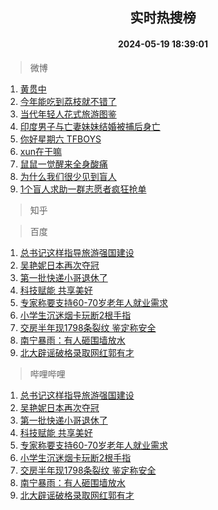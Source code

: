 <div align="center"><h2>实时热搜榜</h2><h4>2024-05-19 18:39:01</h4></div>

> 微博  

1. [黄贯中](https://s.weibo.com/weibo?q=%E9%BB%84%E8%B4%AF%E4%B8%AD&t=31&band_rank=1&Refer=top)<br />
2. [今年能吃到荔枝就不错了](https://s.weibo.com/weibo?q=%23%E4%BB%8A%E5%B9%B4%E8%83%BD%E5%90%83%E5%88%B0%E8%8D%94%E6%9E%9D%E5%B0%B1%E4%B8%8D%E9%94%99%E4%BA%86%23&t=31&band_rank=2&Refer=top)<br />
3. [当代年轻人花式旅游图鉴](https://s.weibo.com/weibo?q=%23%E5%BD%93%E4%BB%A3%E5%B9%B4%E8%BD%BB%E4%BA%BA%E8%8A%B1%E5%BC%8F%E6%97%85%E6%B8%B8%E5%9B%BE%E9%89%B4%23&t=31&band_rank=3&Refer=top)<br />
4. [印度男子与亡妻妹妹结婚被捕后身亡](https://s.weibo.com/weibo?q=%23%E5%8D%B0%E5%BA%A6%E7%94%B7%E5%AD%90%E4%B8%8E%E4%BA%A1%E5%A6%BB%E5%A6%B9%E5%A6%B9%E7%BB%93%E5%A9%9A%E8%A2%AB%E6%8D%95%E5%90%8E%E8%BA%AB%E4%BA%A1%23&t=31&band_rank=4&Refer=top)<br />
5. [你好星期六 TFBOYS](https://s.weibo.com/weibo?q=%E4%BD%A0%E5%A5%BD%E6%98%9F%E6%9C%9F%E5%85%AD%20TFBOYS&t=31&band_rank=5&Refer=top)<br />
6. [xun在干嘛](https://s.weibo.com/weibo?q=xun%E5%9C%A8%E5%B9%B2%E5%98%9B&t=31&band_rank=6&Refer=top)<br />
7. [鼠鼠一觉醒来全身酸痛](https://s.weibo.com/weibo?q=%23%E9%BC%A0%E9%BC%A0%E4%B8%80%E8%A7%89%E9%86%92%E6%9D%A5%E5%85%A8%E8%BA%AB%E9%85%B8%E7%97%9B%23&t=31&band_rank=7&Refer=top)<br />
8. [为什么我们很少见到盲人](https://s.weibo.com/weibo?q=%23%E4%B8%BA%E4%BB%80%E4%B9%88%E6%88%91%E4%BB%AC%E5%BE%88%E5%B0%91%E8%A7%81%E5%88%B0%E7%9B%B2%E4%BA%BA%23&t=31&band_rank=8&Refer=top)<br />
9. [1个盲人求助一群志愿者疯狂抢单](https://s.weibo.com/weibo?q=%231%E4%B8%AA%E7%9B%B2%E4%BA%BA%E6%B1%82%E5%8A%A9%E4%B8%80%E7%BE%A4%E5%BF%97%E6%84%BF%E8%80%85%E7%96%AF%E7%8B%82%E6%8A%A2%E5%8D%95%23&t=31&band_rank=9&Refer=top)<br />

> 知乎  


> 百度  

1. [总书记这样指导旅游强国建设](https://www.baidu.com/s?wd=%E6%80%BB%E4%B9%A6%E8%AE%B0%E8%BF%99%E6%A0%B7%E6%8C%87%E5%AF%BC%E6%97%85%E6%B8%B8%E5%BC%BA%E5%9B%BD%E5%BB%BA%E8%AE%BE&sa=fyb_news&rsv_dl=fyb_news)<br />
2. [吴艳妮日本再次夺冠](https://www.baidu.com/s?wd=%E5%90%B4%E8%89%B3%E5%A6%AE%E6%97%A5%E6%9C%AC%E5%86%8D%E6%AC%A1%E5%A4%BA%E5%86%A0&sa=fyb_news&rsv_dl=fyb_news)<br />
3. [第一批快递小哥退休了](https://www.baidu.com/s?wd=%E7%AC%AC%E4%B8%80%E6%89%B9%E5%BF%AB%E9%80%92%E5%B0%8F%E5%93%A5%E9%80%80%E4%BC%91%E4%BA%86&sa=fyb_news&rsv_dl=fyb_news)<br />
4. [科技赋能 共享美好](https://www.baidu.com/s?wd=%E7%A7%91%E6%8A%80%E8%B5%8B%E8%83%BD+%E5%85%B1%E4%BA%AB%E7%BE%8E%E5%A5%BD&sa=fyb_news&rsv_dl=fyb_news)<br />
5. [专家称要支持60-70岁老年人就业需求](https://www.baidu.com/s?wd=%E4%B8%93%E5%AE%B6%E7%A7%B0%E8%A6%81%E6%94%AF%E6%8C%8160-70%E5%B2%81%E8%80%81%E5%B9%B4%E4%BA%BA%E5%B0%B1%E4%B8%9A%E9%9C%80%E6%B1%82&sa=fyb_news&rsv_dl=fyb_news)<br />
6. [小学生沉迷烟卡玩断2根手指](https://www.baidu.com/s?wd=%E5%B0%8F%E5%AD%A6%E7%94%9F%E6%B2%89%E8%BF%B7%E7%83%9F%E5%8D%A1%E7%8E%A9%E6%96%AD2%E6%A0%B9%E6%89%8B%E6%8C%87&sa=fyb_news&rsv_dl=fyb_news)<br />
7. [交房半年现1798条裂纹 鉴定称安全](https://www.baidu.com/s?wd=%E4%BA%A4%E6%88%BF%E5%8D%8A%E5%B9%B4%E7%8E%B01798%E6%9D%A1%E8%A3%82%E7%BA%B9+%E9%89%B4%E5%AE%9A%E7%A7%B0%E5%AE%89%E5%85%A8&sa=fyb_news&rsv_dl=fyb_news)<br />
8. [南宁暴雨：有人砸围墙放水](https://www.baidu.com/s?wd=%E5%8D%97%E5%AE%81%E6%9A%B4%E9%9B%A8%EF%BC%9A%E6%9C%89%E4%BA%BA%E7%A0%B8%E5%9B%B4%E5%A2%99%E6%94%BE%E6%B0%B4&sa=fyb_news&rsv_dl=fyb_news)<br />
9. [北大辟谣破格录取网红郭有才](https://www.baidu.com/s?wd=%E5%8C%97%E5%A4%A7%E8%BE%9F%E8%B0%A3%E7%A0%B4%E6%A0%BC%E5%BD%95%E5%8F%96%E7%BD%91%E7%BA%A2%E9%83%AD%E6%9C%89%E6%89%8D&sa=fyb_news&rsv_dl=fyb_news)<br />

> 哔哩哔哩  

1. [总书记这样指导旅游强国建设](https://www.baidu.com/s?wd=%E6%80%BB%E4%B9%A6%E8%AE%B0%E8%BF%99%E6%A0%B7%E6%8C%87%E5%AF%BC%E6%97%85%E6%B8%B8%E5%BC%BA%E5%9B%BD%E5%BB%BA%E8%AE%BE&sa=fyb_news&rsv_dl=fyb_news)<br />
2. [吴艳妮日本再次夺冠](https://www.baidu.com/s?wd=%E5%90%B4%E8%89%B3%E5%A6%AE%E6%97%A5%E6%9C%AC%E5%86%8D%E6%AC%A1%E5%A4%BA%E5%86%A0&sa=fyb_news&rsv_dl=fyb_news)<br />
3. [第一批快递小哥退休了](https://www.baidu.com/s?wd=%E7%AC%AC%E4%B8%80%E6%89%B9%E5%BF%AB%E9%80%92%E5%B0%8F%E5%93%A5%E9%80%80%E4%BC%91%E4%BA%86&sa=fyb_news&rsv_dl=fyb_news)<br />
4. [科技赋能 共享美好](https://www.baidu.com/s?wd=%E7%A7%91%E6%8A%80%E8%B5%8B%E8%83%BD+%E5%85%B1%E4%BA%AB%E7%BE%8E%E5%A5%BD&sa=fyb_news&rsv_dl=fyb_news)<br />
5. [专家称要支持60-70岁老年人就业需求](https://www.baidu.com/s?wd=%E4%B8%93%E5%AE%B6%E7%A7%B0%E8%A6%81%E6%94%AF%E6%8C%8160-70%E5%B2%81%E8%80%81%E5%B9%B4%E4%BA%BA%E5%B0%B1%E4%B8%9A%E9%9C%80%E6%B1%82&sa=fyb_news&rsv_dl=fyb_news)<br />
6. [小学生沉迷烟卡玩断2根手指](https://www.baidu.com/s?wd=%E5%B0%8F%E5%AD%A6%E7%94%9F%E6%B2%89%E8%BF%B7%E7%83%9F%E5%8D%A1%E7%8E%A9%E6%96%AD2%E6%A0%B9%E6%89%8B%E6%8C%87&sa=fyb_news&rsv_dl=fyb_news)<br />
7. [交房半年现1798条裂纹 鉴定称安全](https://www.baidu.com/s?wd=%E4%BA%A4%E6%88%BF%E5%8D%8A%E5%B9%B4%E7%8E%B01798%E6%9D%A1%E8%A3%82%E7%BA%B9+%E9%89%B4%E5%AE%9A%E7%A7%B0%E5%AE%89%E5%85%A8&sa=fyb_news&rsv_dl=fyb_news)<br />
8. [南宁暴雨：有人砸围墙放水](https://www.baidu.com/s?wd=%E5%8D%97%E5%AE%81%E6%9A%B4%E9%9B%A8%EF%BC%9A%E6%9C%89%E4%BA%BA%E7%A0%B8%E5%9B%B4%E5%A2%99%E6%94%BE%E6%B0%B4&sa=fyb_news&rsv_dl=fyb_news)<br />
9. [北大辟谣破格录取网红郭有才](https://www.baidu.com/s?wd=%E5%8C%97%E5%A4%A7%E8%BE%9F%E8%B0%A3%E7%A0%B4%E6%A0%BC%E5%BD%95%E5%8F%96%E7%BD%91%E7%BA%A2%E9%83%AD%E6%9C%89%E6%89%8D&sa=fyb_news&rsv_dl=fyb_news)<br />
